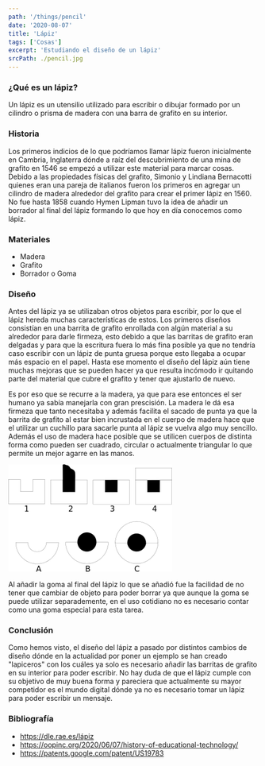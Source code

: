 ```yaml
---
path: '/things/pencil'
date: '2020-08-07'
title: 'Lápiz'
tags: ['Cosas']
excerpt: 'Estudiando el diseño de un lápiz'
srcPath: ./pencil.jpg
---
```


### ¿Qué es un lápiz?

Un lápiz es un utensilio utilizado para escribir o dibujar formado por un cilindro o prisma de madera con una barra de grafito en su interior.

### Historia

Los primeros indicios de lo que podríamos llamar lápiz fueron inicialmente en Cambria, Inglaterra dónde a raíz del descubrimiento de una mina de grafito en 1546 se empezó a utilizar este material para marcar cosas. Debido a las propiedades físicas del grafito, Simonio y Lindiana Bernacotti quienes eran una pareja de italianos fueron los primeros en agregar un cilindro de madera alrededor del grafito para crear el primer lápiz en 1560. No fue hasta 1858 cuando Hymen Lipman tuvo la idea de añadir un borrador al final del lápiz formando lo que hoy en día conocemos como lápiz.

### Materiales

- Madera
- Grafito
- Borrador o Goma

### Diseño

Antes del lápiz ya se utilizaban otros objetos para escribir, por lo que el lápiz hereda muchas características de estos. Los primeros diseños consistían en una barrita de grafito enrollada con algún material a su alrededor para darle firmeza, esto debido a que las barritas de grafito eran delgadas  y para que la escritura fuera lo más fina posible ya que no tendría caso escribir con un lápiz de punta gruesa porque esto llegaba a ocupar más espacio en el papel. Hasta ese momento el diseño del lápiz aún tiene muchas mejoras que se pueden hacer ya que resulta incómodo ir quitando parte del material que cubre el grafito y tener que ajustarlo de nuevo. 

Es por eso que se recurre a la madera, ya que para ese entonces el ser humano ya sabía manejarla con gran prescisión. La madera le dá esa firmeza que tanto necesitaba y además facilita el sacado de punta ya que la barrita de grafito al estar bien incrustada en el cuerpo de madera hace que el utilizar un cuchillo para sacarle punta al lápiz se vuelva algo muy sencillo. Además el uso de madera hace posible que se utilicen cuerpos de distinta forma como pueden ser cuadrado, circular o actualmente triangular lo que permite un mejor agarre en las manos.

![Formas de incrustar una barrita de grafito](./madera.png)

Al añadir la goma al final del lápiz lo que se añadió fue la facilidad de no tener que cambiar de objeto para poder borrar ya que aunque la goma se puede utilizar separademente, en el uso cotidiano no es necesario contar como una goma especial para esta tarea.

### Conclusión

Como hemos visto, el diseño del lápiz a pasado por distintos cambios de diseño dónde en la actualidad por poner un ejemplo se han creado "lapiceros" con los cuáles ya solo es necesario añadir las barritas de grafito en su interior para poder escribir. No hay duda de que el lápiz cumple con su objetivo de muy buena forma y pareciera que actualmente su mayor competidor es el mundo digital dónde ya no es necesario tomar un lápiz para poder escribir un mensaje.

### Bibliografía

- https://dle.rae.es/lápiz
- https://oopinc.org/2020/06/07/history-of-educational-technology/
- https://patents.google.com/patent/US19783